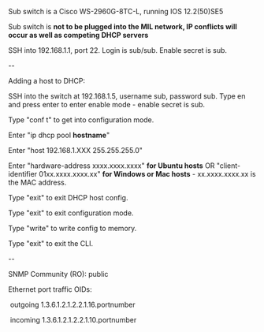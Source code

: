 Sub switch is a Cisco WS-2960G-8TC-L, running IOS 12.2(50)SE5

Sub switch is **not to be plugged into the MIL network, IP conflicts will occur as well as competing DHCP servers**

SSH into 192.168.1.1, port 22. Login is sub/sub. Enable secret is sub.

--

Adding a host to DHCP:

SSH into the switch at 192.168.1.5, username sub, password sub. Type en and press enter to enter enable mode - enable secret is sub.

Type "conf t" to get into configuration mode.

Enter "ip dhcp pool **hostname**"

Enter "host 192.168.1.XXX 255.255.255.0"

Enter "hardware-address xxxx.xxxx.xxxx" **for Ubuntu hosts** OR "client-identifier 01xx.xxxx.xxxx.xx" **for Windows or Mac hosts** - xx.xxxx.xxxx.xx is the MAC address.

Type "exit" to exit DHCP host config.

Type "exit" to exit configuration mode.

Type "write" to write config to memory.

Type "exit" to exit the CLI.

--

SNMP Community (RO): public

Ethernet port traffic OIDs:

&nbsp;outgoing 1.3.6.1.2.1.2.2.1.16.portnumber

&nbsp;incoming 1.3.6.1.2.1.2.2.1.10.portnumber